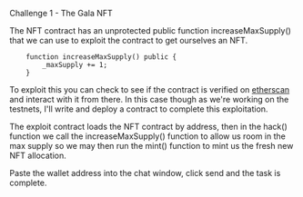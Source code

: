 Challenge 1 - The Gala NFT

The NFT contract has an unprotected public function increaseMaxSupply() that we can use to exploit the contract to get ourselves an NFT.

```solidity    
    function increaseMaxSupply() public {
        _maxSupply += 1;
    }
```
To exploit this you can check to see if the contract is verified on [etherscan](https://goerli.etherscan.io/) and interact with it from there. In this case though as we're working on the testnets, I'll write and deploy a contract to complete this exploitation.

The exploit contract loads the NFT contract by address, then in the hack() function we call the increaseMaxSupply() function to allow us room in the max supply so we may then run the mint() function to mint us the fresh new NFT allocation.

Paste the wallet address into the chat window, click send and the task is complete.